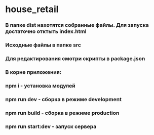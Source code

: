 # house_retail

### В папке dist нахотятся собранные файлы. Для запуска достаточно отктыть index.html
### Исходные файлы в папке src

### Для редактирования смотри скрипты в package.json

### В корне приложения:
### npm i - установка модулей
### npm run dev - сборка в режиме development
### npm run build - сборка в режиме production
### npm run start:dev - запуск сервера
